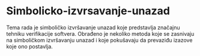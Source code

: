 # Simbolicko-izvrsavanje-unazad
Tema rada je simboličko izvršavanje unazad koje predstavlja značajnu tehniku verifikacije softvera. 
Obrađeno je nekoliko metoda koje se zasnivaju na simboličkom izvršavanju unazad i koje pokušavaju da prevaziđu izazove koje ono postavlja.
